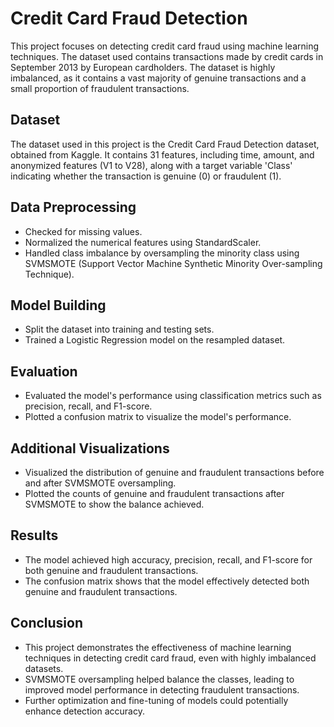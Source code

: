 # Credit Card Fraud Detection

This project focuses on detecting credit card fraud using machine learning techniques. The dataset used contains transactions made by credit cards in September 2013 by European cardholders. The dataset is highly imbalanced, as it contains a vast majority of genuine transactions and a small proportion of fraudulent transactions.

## Dataset

The dataset used in this project is the Credit Card Fraud Detection dataset, obtained from Kaggle. It contains 31 features, including time, amount, and anonymized features (V1 to V28), along with a target variable 'Class' indicating whether the transaction is genuine (0) or fraudulent (1).

## Data Preprocessing

- Checked for missing values.
- Normalized the numerical features using StandardScaler.
- Handled class imbalance by oversampling the minority class using SVMSMOTE (Support Vector Machine Synthetic Minority Over-sampling Technique).

## Model Building

- Split the dataset into training and testing sets.
- Trained a Logistic Regression model on the resampled dataset.

## Evaluation

- Evaluated the model's performance using classification metrics such as precision, recall, and F1-score.
- Plotted a confusion matrix to visualize the model's performance.

## Additional Visualizations

- Visualized the distribution of genuine and fraudulent transactions before and after SVMSMOTE oversampling.
- Plotted the counts of genuine and fraudulent transactions after SVMSMOTE to show the balance achieved.

## Results

- The model achieved high accuracy, precision, recall, and F1-score for both genuine and fraudulent transactions.
- The confusion matrix shows that the model effectively detected both genuine and fraudulent transactions.

## Conclusion

- This project demonstrates the effectiveness of machine learning techniques in detecting credit card fraud, even with highly imbalanced datasets.
- SVMSMOTE oversampling helped balance the classes, leading to improved model performance in detecting fraudulent transactions.
- Further optimization and fine-tuning of models could potentially enhance detection accuracy.
